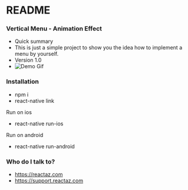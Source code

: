 # README #


### Vertical Menu - Animation Effect ###

* Quick summary
* This is just a simple project to show you the idea how to implement a menu by yourself.
* Version 1.0
* ![Demo Gif](http://g.recordit.co/5Rp1n1RCfg.gif)


### Installation ###

* npm i
* react-native link

Run on ios
* react-native run-ios

Run on android
* react-native run-android


### Who do I talk to? ###
* https://reactaz.com
* https://support.reactaz.com